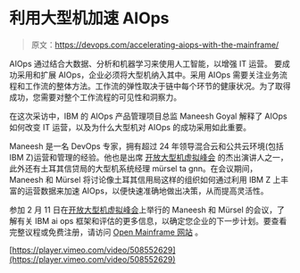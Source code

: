 # 利用大型机加速 AIOps

> 原文：<https://devops.com/accelerating-aiops-with-the-mainframe/>

AIOps 通过结合大数据、分析和机器学习来使用人工智能，以增强 IT 运营。 要成功采用和扩展 AIOps，企业必须将大型机纳入其中。采用 AIOps 需要关注业务流程和工作流的整体方法。工作流的弹性取决于链中每个环节的健康状况。为了取得成功，您需要对整个工作流程的可见性和洞察力。

在这次采访中，IBM 的 AIOps 产品管理项目总监 Maneesh Goyal 解释了 AIOps 如何改变 IT 运营，以及为什么大型机对 AIOps 的成功采用如此重要。

Maneesh 是一名 DevOps 专家，拥有超过 24 年领导混合云和公共云环境(包括 IBM Z)运营和管理的经验。他也是出席 [开放大型机虚拟峰会](https://www.mediaopsevents.com/open_mainframe) 的杰出演讲人之一，此外还有土耳其信贷局的大型机系统经理 mürsel ta gnn。在会议期间，Maneesh 和 Mürsel 将讨论像土耳其信用局这样的组织如何通过利用 IBM Z 上丰富的运营数据来加速 AIOps，以便快速准确地做出决策，从而提高灵活性。

参加 2 月 11 日在[开放大型机虚拟峰会](https://devops.com/open-mainframe-virtual-summit-adding-value-to-the-mainframe/)上举行的 Maneesh 和 Mürsel 的会议，了解有关 IBM ai ops 框架和评估的更多信息，以确定您企业的下一步计划。要查看完整议程或免费注册，请访问 [Open Mainframe 网站](https://www.mediaopsevents.com/open_mainframe) 。

[https://player.vimeo.com/video/508552629](https://player.vimeo.com/video/508552629)